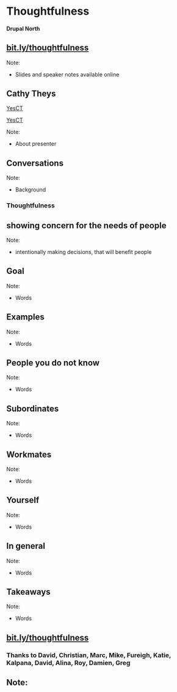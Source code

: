 # Thoughtfulness
#### Drupal North



## [bit.ly/thoughtfulness](http://bit.ly/thoughtfulness)

Note:
- Slides and speaker notes available online



## Cathy Theys

<a href="https://www.drupal.org/u/yesct"><i class="fa fa-drupal"></i> YesCT</a>

<a href="https://twitter.com/yesct"><i class="fa fa-twitter"></i> YesCT</a>

Note:
- About presenter



## Conversations

Note:
- Background



### Thoughtfulness
## showing concern for the needs of people

Note:
- intentionally making decisions, that will benefit people




## Goal

Note:
- Words



## Examples

Note:
- Words



## People you do not know

Note:
- Words



## Subordinates

Note:
- Words



## Workmates

Note:
- Words



## Yourself

Note:
- Words



## In general

Note:
- Words



## Takeaways

Note:
- Words



## [bit.ly/thoughtfulness](http://bit.ly/thoughtfulness)
### Thanks to David, Christian, Marc, Mike, Fureigh, Katie, Kalpana, David, Alina, Roy, Damien, Greg

Note:
-
